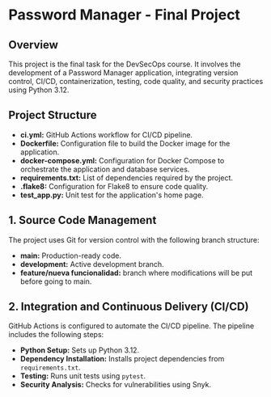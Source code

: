 # Password Manager - Final Project

## Overview

This project is the final task for the DevSecOps course. It involves the development of a Password Manager application, integrating version control, CI/CD, containerization, testing, code quality, and security practices using Python 3.12.

## Project Structure

- **ci.yml:** GitHub Actions workflow for CI/CD pipeline.
- **Dockerfile:** Configuration file to build the Docker image for the application.
- **docker-compose.yml:** Configuration for Docker Compose to orchestrate the application and database services.
- **requirements.txt:** List of dependencies required by the project.
- **.flake8:** Configuration for Flake8 to ensure code quality.
- **test_app.py:** Unit test for the application's home page.

## 1. Source Code Management

The project uses Git for version control with the following branch structure:
- **main:** Production-ready code.
- **development:** Active development branch.
- **feature/nueva funcionalidad:** branch where modifications will be put before going to main.

## 2. Integration and Continuous Delivery (CI/CD)

GitHub Actions is configured to automate the CI/CD pipeline. The pipeline includes the following steps:

- **Python Setup:** Sets up Python 3.12.
- **Dependency Installation:** Installs project dependencies from `requirements.txt`.
- **Testing:** Runs unit tests using `pytest`.
- **Security Analysis:** Checks for vulnerabilities using Snyk.


